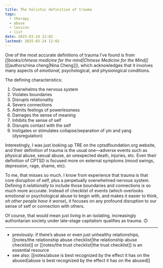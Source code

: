 ```yaml
---
title: The holistic definition of trauma
tags:
  - therapy
  - abuse
  - lexicon
  - list
date: 2025-03-24 12:02
lastmod: 2025-03-24 12:02
---
```

One of the most accurate definitions of trauma I’ve found is from *[[books/chinese medicine for the mind|Chinese Medicine for the Mind]]* ([[authors/nina cheng|Nina Cheng]]), which acknowledges that it involves many aspects of *emotional,* psychological, and physiological conditions.

The defining characteristics: 
1. Overwhelms the nervous system
2. Violates boundaries
3. Disrupts relationality
4. Severs connections
5. Admits feelings of powerlessness
6. Damages the sense of meaning
7. Inhibits the sense of self
8. Disrupts contact with the self
9. Instigates or stimulates collapse/separation of yin and yang (dysregulation)

Interestingly, I was just looking up TRE on the cptsdfoundation.org website, and their definition of trauma is the usual one—adverse events such as physical abuse, sexual abuse, an unexpected death, injuries, etc. Even their definition of CPTSD is focused more on external symptoms (mood swings, depression, rage, shame, etc).

To me, that misses so much. I know from experience that trauma is that core disruption of self, plus a perpetually overwhelmed nervous system. Defining it *relationally* to include those boundaries and connections is so much more accurate. Instead of checklist of events (which overlooks emotional or psychological abuse to begin with, and makes it easier to think, *oh other people have it worse*), it focuses on any profound disruption to our sense of self or connection with others.

Of course, that would mean just living in an isolating, increasingly authoritarian society under late-stage capitalism qualifies as trauma. 🙃

---
- previously: if there’s abuse or even just unhealthy relationships, [[notes/the relationship abuse checklist|the relationship abuse checklist]] or [[notes/the trust checklist|the trust checklist]] is an essential resource
- see also: [[notes/abuse is best recognized by the effect it has on the abused|abuse is best recognized by the effect it has on the abused]]